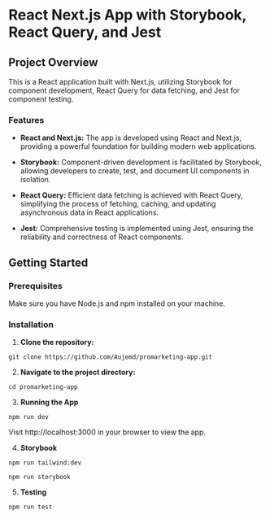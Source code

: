   # React Next.js App with Storybook, React Query, and Jest

  ## Project Overview

  This is a React application built with Next.js, utilizing Storybook for component development, React Query for data fetching, and Jest for component testing.

  ### Features

  - **React and Next.js:** The app is developed using React and Next.js, providing a powerful foundation for building modern web applications.

  - **Storybook:** Component-driven development is facilitated by Storybook, allowing developers to create, test, and document UI components in isolation.

  - **React Query:** Efficient data fetching is achieved with React Query, simplifying the process of fetching, caching, and updating asynchronous data in React applications.

  - **Jest:** Comprehensive testing is implemented using Jest, ensuring the reliability and correctness of React components.

  ## Getting Started

  ### Prerequisites

  Make sure you have Node.js and npm installed on your machine.

  ### Installation

  1. **Clone the repository:**

    git clone https://github.com/Aujemd/promarketing-app.git

  2. **Navigate to the project directory:**

    cd promarketing-app

  3. **Running the App**

    npm run dev

  Visit http://localhost:3000 in your browser to view the app.

  4. **Storybook**

    npm run tailwind:dev

    npm run storybook

  5. **Testing**

    npm run test